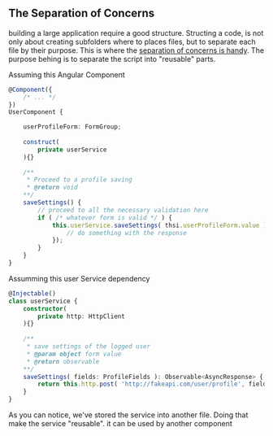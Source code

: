 ## The Separation of Concerns
building a large application require a good structure. Structing a code, is not only about creating subfolders where to places files, 
but to separate each file by their purpose. This is where the [separation of concerns is handy](https://en.wikipedia.org/wiki/Separation_of_concerns).
The purpose behing is to separate the script into "reusable" parts.

Assuming this Angular Component
```ts
@Component({
    /* ... */
})
UserComponent {

    userProfileForm: FormGroup;
    
    construct(
        private userService
    ){}
    
    /**
     * Proceed to a profile saving
     * @return void
    **/
    saveSettings() {
        // proceed to all the necessary validation here
        if ( /* whatever form is valid */ ) {
            this.userService.saveSettings( thsi.userProfileForm.value ).subscribe( response => {
                // do something with the response
            });
        }
    }
}
```

Assumming this user Service dependency
```ts
@Injectable()
class userService {
    constructor( 
        private http: HttpClient
    ){}
    
    /**
     * save settings of the logged user
     * @param object form value
     * @return observable
    **/
    saveSettings( fields: ProfileFields ): Observable<AsyncResponse> {
        return this.http.post( 'http://fakeapi.com/user/profile', fields );
    }
}
```

As you can notice, we've stored the service into another file. Doing that make the service "reusable". 
it can be used by another component
